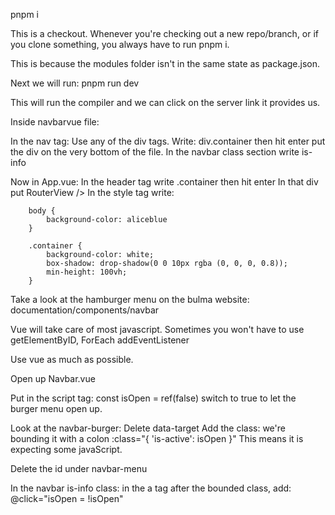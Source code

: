 pnpm i

This is a checkout. Whenever you're checking out a new repo/branch, or if you clone something, you always have to run pnpm i. 

This is because the modules folder isn't in the same state as package.json.


Next we will run: pnpm run dev

This will run the compiler and we can click on the server link it provides us.

Inside navbarvue file:

In the nav tag:
    Use any of the div tags.
    Write: div.container then hit enter
    put the div on the very bottom of the file.
    In the navbar class section write is-info


Now in App.vue:
    In the header tag write .container then hit enter
    In that div put RouterView />
    In the style tag write:

        body {
            background-color: aliceblue
        }

        .container {
            background-color: white;
            box-shadow: drop-shadow(0 0 10px rgba (0, 0, 0, 0.8));
            min-height: 100vh;
        }

Take a look at the hamburger menu on the bulma website: documentation/components/navbar

Vue will take care of most javascript. Sometimes you won't have to use getElementByID,
ForEach
addEventListener

Use vue as much as possible.


Open up Navbar.vue

Put in the script tag:
const isOpen = ref(false)
switch to true to let the burger menu open up.

Look at the navbar-burger:
    Delete data-target
    Add the class: we're bounding it with a colon
    :class="{ 'is-active': isOpen }"   This means it is expecting some javaScript.

Delete the id under navbar-menu

In the navbar is-info class:
    in the a tag after the bounded class, add:
    @click="isOpen = !isOpen"